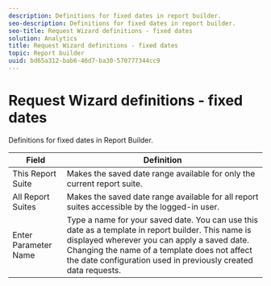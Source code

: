 ```yaml
---
description: Definitions for fixed dates in report builder.
seo-description: Definitions for fixed dates in report builder.
seo-title: Request Wizard definitions - fixed dates
solution: Analytics
title: Request Wizard definitions - fixed dates
topic: Report builder
uuid: bd65a312-bab6-46d7-ba30-570777344cc9
---
```


# Request Wizard definitions - fixed dates

Definitions for fixed dates in Report Builder.

| Field | Definition |
|--- |--- |
|This Report Suite|Makes the saved date range available for only the current report suite.|
|All Report Suites|Makes the saved date range available for all report suites accessible by the logged-in user.|
|Enter Parameter Name|Type a name for your saved date. You can use this date as a template in report builder. This name is displayed wherever you can apply a saved date. Changing the name of a template does not affect the date configuration used in previously created data requests.|
